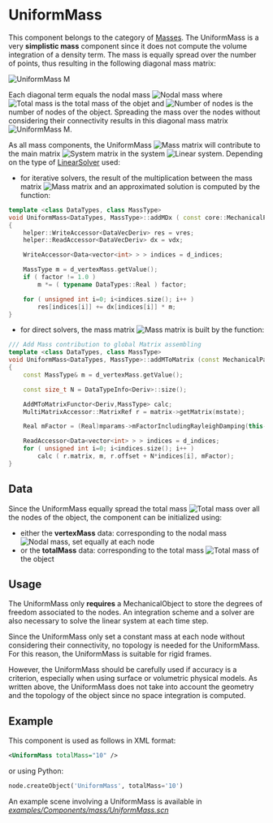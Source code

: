 UniformMass  
===========


This component belongs to the category of [Masses](https://www.sofa-framework.org/community/doc/main-principles/multi-model-representation/mass/). The UniformMass is a very **simplistic mass** component since it does not compute the volume integration of a density term. The mass is equally spread over the number of points, thus resulting in the following diagonal mass matrix:

<img class="latex" src="https://latex.codecogs.com/png.latex?$$\mathbf{M}=\begin{bmatrix}m&0&\cdots&0\\0&m&\cdots&0\\%20\vdots&\vdots&\ddots&\vdots\\0&0&\cdots&m\end{bmatrix}$$" title="UniformMass M" />

Each diagonal term equals the nodal mass <img class="latex" src="https://latex.codecogs.com/png.latex?$$m=\frac{m_{\textnormal{total}}}{N}$$" title="Nodal mass" /> where <img class="latex" src="https://latex.codecogs.com/png.latex?$$m_{\textnormal{total}}$$" title="Total mass" /> is the total mass of the objet and <img class="latex" src="https://latex.codecogs.com/png.latex?$$N$$" title="Number of nodes" /> is the number of nodes of the object. Spreading the mass over the nodes without considering their connectivity results in this diagonal mass matrix <img class="latex" src="https://latex.codecogs.com/png.latex?$$\mathbf{M}$$" title="UniformMass M" />.


As all mass components, the UniformMass <img class="latex" src="https://latex.codecogs.com/png.latex?$$\mathbf{M}$$" title="Mass matrix" /> will contribute to the main matrix <img class="latex" src="https://latex.codecogs.com/png.latex?$$\mathbf{A}$$" title="System matrix" /> in the system <img class="latex" src="https://latex.codecogs.com/png.latex?$$\mathbf{A}x=b$$" title="Linear system" />. Depending on the type of [LinearSolver](https://www.sofa-framework.org/community/doc/main-principles/system-resolution/linear-solvers/) used:

- for iterative solvers, the result of the multiplication between the mass matrix <img class="latex" src="https://latex.codecogs.com/png.latex?$$\mathbf{M}$$" title="Mass matrix" /> and an approximated solution is computed by the function:

``` cpp
template <class DataTypes, class MassType>
void UniformMass<DataTypes, MassType>::addMDx ( const core::MechanicalParams*, DataVecDeriv& vres, const DataVecDeriv& vdx, SReal factor)
{
    helper::WriteAccessor<DataVecDeriv> res = vres;
    helper::ReadAccessor<DataVecDeriv> dx = vdx;

    WriteAccessor<Data<vector<int> > > indices = d_indices;

    MassType m = d_vertexMass.getValue();
    if ( factor != 1.0 )
        m *= ( typename DataTypes::Real ) factor;

    for ( unsigned int i=0; i<indices.size(); i++ )
        res[indices[i]] += dx[indices[i]] * m;
}
```

- for direct solvers, the mass matrix <img class="latex" src="https://latex.codecogs.com/png.latex?$$\mathbf{M}$$" title="Mass matrix" /> is built by the function:

``` cpp
/// Add Mass contribution to global Matrix assembling
template <class DataTypes, class MassType>
void UniformMass<DataTypes, MassType>::addMToMatrix (const MechanicalParams *mparams, const MultiMatrixAccessor* matrix)
{
    const MassType& m = d_vertexMass.getValue();

    const size_t N = DataTypeInfo<Deriv>::size();

    AddMToMatrixFunctor<Deriv,MassType> calc;
    MultiMatrixAccessor::MatrixRef r = matrix->getMatrix(mstate);

    Real mFactor = (Real)mparams->mFactorIncludingRayleighDamping(this->rayleighMass.getValue());

    ReadAccessor<Data<vector<int> > > indices = d_indices;
    for ( unsigned int i=0; i<indices.size(); i++ )
        calc ( r.matrix, m, r.offset + N*indices[i], mFactor);
}
```



Data
----

Since the UniformMass equally spread the total mass <img class="latex" src="https://latex.codecogs.com/png.latex?$$m_{\textnormal{total}}$$" title="Total mass" /> over all the nodes of the object, the component can be initialized using:

- either the **vertexMass** data: corresponding to the nodal mass <img class="latex" src="https://latex.codecogs.com/png.latex?$$m=\frac{m_{\textnormal{total}}}{N}$$" title="Nodal mass" />, set equally at each node
- or the **totalMass** data: corresponding to the total mass <img class="latex" src="https://latex.codecogs.com/png.latex?$$m_{\textnormal{total}}$$" title="Total mass" /> of the object


Usage
-----

The UniformMass only **requires** a MechanicalObject to store the degrees of freedom associated to the nodes. An integration scheme and a solver are also necessary to solve the linear system at each time step.

Since the UniformMass only set a constant mass at each node without considering their connectivity, no topology is needed for the UniformMass. For this reason, the UniformMass is suitable for rigid frames.

However, the UniformMass should be carefully used if accuracy is a criterion, especially when using surface or volumetric physical models. As written above, the UniformMass does not take into account the geometry and the topology of the object since no space integration is computed.


Example
-------

This component is used as follows in XML format:

``` xml
<UniformMass totalMass="10" />
```

or using Python:

``` python
node.createObject('UniformMass', totalMass='10')
```

An example scene involving a UniformMass is available in [*examples/Components/mass/UniformMass.scn*](https://github.com/sofa-framework/sofa/blob/master/examples/Components/mass/UniformMass.scn)